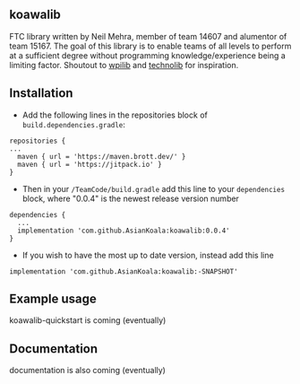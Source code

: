 ## koawalib
FTC library written by Neil Mehra, member of team 14607 and alumentor of team 15167. 
The goal of this library is to enable teams of all levels to perform at a sufficient degree without 
programming knowledge/experience being a limiting factor. Shoutout to [wpilib](https://github.com/wpilibsuite/allwpilib)
and [technolib](https://github.com/technototes/TechnoLib) for inspiration.

## Installation
- Add the following lines in the repositories block of  ```build.dependencies.gradle```:
```
repositories {
...
  maven { url = 'https://maven.brott.dev/' }
  maven { url = 'https://jitpack.io' }
}
```
- Then in your ```/TeamCode/build.gradle``` add this line to your ```dependencies``` block, where "0.0.4" is the newest release version number
```
dependencies {
  ...
  implementation 'com.github.AsianKoala:koawalib:0.0.4'
}
```
- If you wish to have the most up to date version, instead add this line
```
implementation 'com.github.AsianKoala:koawalib:-SNAPSHOT'
```

## Example usage
koawalib-quickstart is coming (eventually)

## Documentation
documentation is also coming (eventually)
